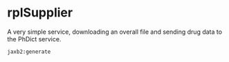 # rplSupplier

A very simple service, downloading an overall file and sending drug data to the PhDict service.

```shell
jaxb2:generate
```